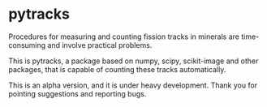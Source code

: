 # pytracks

Procedures for measuring and counting fission tracks in minerals are time-consuming and involve practical problems.

This is pytracks, a package based on numpy, scipy, scikit-image and other packages, that is capable of counting these tracks automatically.

This is an alpha version, and it is under heavy development. Thank you for pointing suggestions and reporting bugs.
